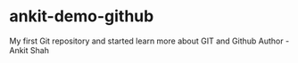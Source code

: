 # ankit-demo-github
My first Git repository and started learn more about GIT and Github
Author - Ankit Shah
